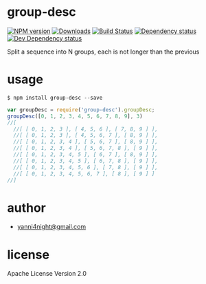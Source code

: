 # group-desc

[![NPM version][npm-image]][npm-url] [![Downloads][downloads-image]][npm-url] [![Build Status][travis-image]][travis-url] [![Dependency status][david-dm-image]][david-dm-url] [![Dev Dependency status][david-dm-dev-image]][david-dm-dev-url]

Split a sequence into N groups, each is not longer than the previous

# usage

    $ npm install group-desc --save

```js
var groupDesc = require('group-desc').groupDesc;
groupDesc([0, 1, 2, 3, 4, 5, 6, 7, 8, 9], 3)
//[
  //[ [ 0, 1, 2, 3 ], [ 4, 5, 6 ], [ 7, 8, 9 ] ],
  //[ [ 0, 1, 2, 3 ], [ 4, 5, 6, 7 ], [ 8, 9 ] ],
  //[ [ 0, 1, 2, 3, 4 ], [ 5, 6, 7 ], [ 8, 9 ] ],
  //[ [ 0, 1, 2, 3, 4 ], [ 5, 6, 7, 8 ], [ 9 ] ],
  //[ [ 0, 1, 2, 3, 4, 5 ], [ 6, 7 ], [ 8, 9 ] ],
  //[ [ 0, 1, 2, 3, 4, 5 ], [ 6, 7, 8 ], [ 9 ] ],
  //[ [ 0, 1, 2, 3, 4, 5, 6 ], [ 7, 8 ], [ 9 ] ],
  //[ [ 0, 1, 2, 3, 4, 5, 6, 7 ], [ 8 ], [ 9 ] ]
//]
```

# author
 - yanni4night@gmail.com

# license
Apache License Version 2.0

[npm-url]: https://npmjs.org/package/group-desc
[downloads-image]: http://img.shields.io/npm/dm/group-desc.svg
[npm-image]: http://img.shields.io/npm/v/group-desc.svg
[travis-url]: https://travis-ci.org/Web-Front-end-Engineering-Practice/group-desc
[travis-image]: http://img.shields.io/travis/Web-Front-end-Engineering-Practice/group-desc.svg
[david-dm-url]:https://david-dm.org/Web-Front-end-Engineering-Practice/group-desc
[david-dm-image]:https://david-dm.org/Web-Front-end-Engineering-Practice/group-desc.svg
[david-dm-dev-url]:https://david-dm.org/Web-Front-end-Engineering-Practice/group-desc#info=devDependencies
[david-dm-dev-image]:https://david-dm.org/Web-Front-end-Engineering-Practice/group-desc/dev-status.svg